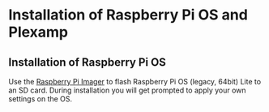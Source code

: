 # Installation of Raspberry Pi OS and Plexamp
## Installation of Raspberry Pi OS
Use the [Raspberry Pi Imager](https://www.raspberrypi.com/software/) to flash Raspberry Pi OS (legacy, 64bit) Lite to an SD card. During installation you will get prompted to apply your own settings on the OS.